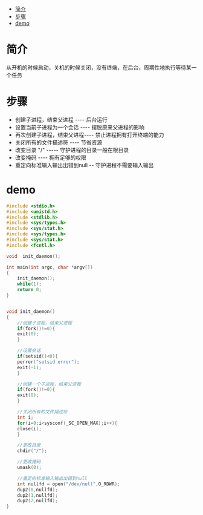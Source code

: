 
<!-- @import "[TOC]" {cmd="toc" depthFrom=1 depthTo=6 orderedList=false} -->

<!-- code_chunk_output -->

- [简介](#简介)
- [步骤](#步骤)
- [demo](#demo)

<!-- /code_chunk_output -->

# 简介
从开机的时候启动，关机的时候关闭，没有终端，在后台，周期性地执行等待某一个任务
# 步骤
- 创建子进程，结束父进程   ----  后台运行
- 设置当前子进程为一个会话 ----  摆脱原来父进程的影响
- 再次创建子进程，结束父进程---- 禁止进程拥有打开终端的能力
- 关闭所有的文件描述符   ----    节省资源
- 改变目录 	"/"    -----   守护进程的目录一般在根目录
- 改变掩码      		----   拥有足够的权限
- 重定向标准输入输出出错到null  --   守护进程不需要输入输出
# demo
```c
#include <stdio.h>
#include <unistd.h>
#include <stdlib.h>
#include <sys/types.h>
#include <sys/stat.h>
#include <sys/types.h>
#include <sys/stat.h>
#include <fcntl.h>

void  init_daemon();

int main(int argc, char *argv[])
{
    init_daemon();
    while(1);
    return 0;
}


void init_daemon()
{
    //创建子进程，结束父进程
    if(fork()!=0){
	exit(0);
    }

    //设置会话
    if(setsid()<0){
	perror("setsid error");
	exit(-1);
    }

    //创建一个子进程，结束父进程
    if(fork()!=0){
	exit(0);
    }

    //关闭所有的文件描述符
    int i;
    for(i=0;i<sysconf(_SC_OPEN_MAX);i++){
	close(i);
    }

    //更改目录
    chdir("/");

    //更改掩码
    umask(0);

    //重定向标准输入输出出错到null
    int nullfd = open("/dev/null",O_RDWR);
    dup2(0,nullfd);
    dup2(1,nullfd);
    dup2(2,nullfd);
}
```